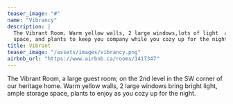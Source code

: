 ```yaml
---
teaser_image: "#"
name: "Vibrancy"
description: | 
  The Vibrant Room. Warm yellow walls, 2 large windows,lots of light  ample storage
  space, and plants to keep you company while you cozy up for the night.
title: Vibrant
teaser_image: "/assets/images/vibrancy.png"
airbnb_url: "https://www.airbnb.ca/rooms/1417347"
---
```

The Vibrant Room, a large guest room; on the 2nd level in the SW corner of our heritage home.
Warm yellow walls, 2 large windows bring bright light, ample storage space, plants to enjoy as you cozy up for the night.
